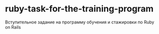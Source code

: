# ruby-task-for-the-training-program
Вступительное задание на программу обучения и стажировки по Ruby on Rails
